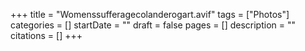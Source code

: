 +++
title = "Womenssufferagecolanderogart.avif"
tags = ["Photos"]
categories = []
startDate = ""
draft = false
pages = []
description = ""
citations = []
+++
